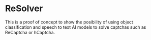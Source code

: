 # ReSolver
This is a proof of concept to show the posibility of using object classification and speech to text AI models to solve captchas such as ReCaptcha or hCaptcha.

